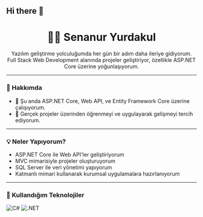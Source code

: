## Hi there 👋
<h1 align="center">👩‍💻 Senanur Yurdakul</h1>

<p align="center">
  Yazılım geliştirme yolculuğumda her gün bir adım daha ileriye gidiyorum.  
  Full Stack Web Development alanında projeler geliştiriyor, özellikle ASP.NET Core üzerine yoğunlaşıyorum.
</p>

---

### 🚀 Hakkımda

- 🎯 Şu anda ASP.NET Core, Web API, ve Entity Framework Core üzerine çalışıyorum.  
- 🧩 Gerçek projeler üzerinden öğrenmeyi ve uygulayarak gelişmeyi tercih ediyorum.

---

### 💡 Neler Yapıyorum?

- ASP.NET Core ile Web API'ler geliştiriyorum  
- MVC mimarisiyle projeler oluşturuyorum  
- SQL Server ile veri yönetimi yapıyorum  
- Katmanlı mimari kullanarak kurumsal uygulamalara hazırlanıyorum

---

### 🧰 Kullandığım Teknolojiler

![C#](https://img.shields.io/badge/-C%23-239120?style=flat&logo=c-sharp&logoColor=white)
![.NET](https://img.shields.io/badge/-.NET-512BD4?style=flat&logo=dotnet&l)

<!--
**senanuryurdakul/senanuryurdakul** is a ✨ _special_ ✨ repository because its `README.md` (this file) appears on your GitHub profile.

Here are some ideas to get you started:

- 🔭 I’m currently working on ...
- 🌱 I’m currently learning ...
- 👯 I’m looking to collaborate on ...
- 🤔 I’m looking for help with ...
- 💬 Ask me about ...
- 📫 How to reach me: ...
- 😄 Pronouns: ...
- ⚡ Fun fact: ...
-->
